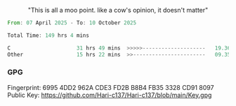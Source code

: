 <!-- <p align="center"> <img height="40%" src="https://github.com/Hari-c137/Hari-c137/blob/main/viktor-arcane.gif" /> </p> -->
<p align="center"> "This is all a moo point. like a cow's opinion, it doesn't matter" </p>

<!--START_SECTION:waka-->

```rust
From: 07 April 2025 - To: 10 October 2025

Total Time: 149 hrs 4 mins

C                     31 hrs 49 mins  >>>>>--------------------   19.36 %
Other                 15 hrs 22 mins  >>-----------------------   09.35 %
```

<!--END_SECTION:waka-->

### GPG <br />
Fingerprint:     6995 4DD2 962A CDE3 FD2B B8B4 FB35 3328 CD91 8097 <br />
Public Key:      https://github.com/Hari-c137/Hari-c137/blob/main/Key.gpg
